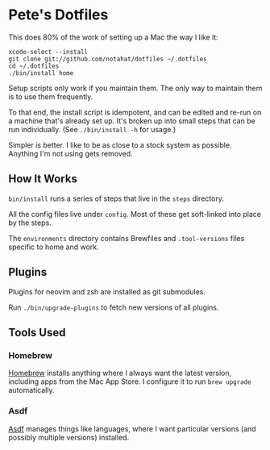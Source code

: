 # Pete's Dotfiles

This does 80% of the work of setting up a Mac the way I like it:

    xcode-select --install
    git clone git://github.com/notahat/dotfiles ~/.dotfiles
    cd ~/.dotfiles
    ./bin/install home

Setup scripts only work if you maintain them. The only way to maintain them is
to use them frequently.

To that end, the install script is idempotent, and can be edited and re-run on
a machine that's already set up. It's broken up into small steps that can be
run individually. (See `./bin/install -h` for usage.)

Simpler is better. I like to be as close to a stock system as possible.
Anything I'm not using gets removed.

## How It Works

`bin/install` runs a series of steps that live in the `steps` directory.

All the config files live under `config`. Most of these get soft-linked into
place by the steps.

The `environments` directory contains Brewfiles and `.tool-versions` files
specific to home and work.

## Plugins

Plugins for neovim and zsh are installed as git submodules.

Run `./bin/upgrade-plugins` to fetch new versions of all plugins.

## Tools Used

### Homebrew 

[Homebrew](https://brew.sh) installs anything where I always want the latest
version, including apps from the Mac App Store. I configure it to run `brew
upgrade` automatically.

### Asdf

[Asdf](https://asdf-vm.com) manages things like languages, where I want
particular versions (and possibly multiple versions) installed.
